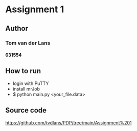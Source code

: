 # Assignment 1 
## Author
### Tom van der Lans
#### 631554

## How to run
- login with PuTTY
- install mrJob
- $ python main.py <your_file.data>

## Source code
https://github.com/tvdlans/PDP/tree/main/Assignment%201
